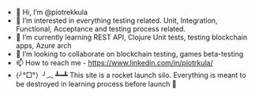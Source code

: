 - 👋 Hi, I’m @piotrekkula
- 👀 I’m interested in everything testing related. Unit, Integration, Functional, Acceptance and testing process related.
- 🌱 I’m currently learning REST API, Clojure Unit tests, testing blockchain apps, Azure arch
- 💞️ I’m looking to collaborate on blockchain testing, games beta-testing
- 📫 How to reach me - https://www.linkedin.com/in/piotrkula/
- (╯°□°）╯︵ ┻━┻ This site is a rocket launch silo. Everything is meant to be destroyed in learning process before launch 🚀

<!---
piotrekkula/piotrekkula is a ✨ special ✨ repository because its `README.md` (this file) appears on your GitHub profile.
You can click the Preview link to take a look at your changes.
--->

